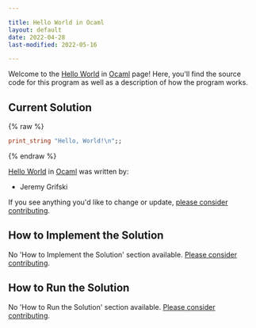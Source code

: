 ```yaml
---

title: Hello World in Ocaml
layout: default
date: 2022-04-28
last-modified: 2022-05-16

---
```


Welcome to the [Hello World](https://sampleprograms.io/projects/hello-world) in [Ocaml](https://sampleprograms.io/languages/ocaml) page! Here, you'll find the source code for this program as well as a description of how the program works.

## Current Solution

{% raw %}

```ocaml
print_string "Hello, World!\n";;
```

{% endraw %}

[Hello World](https://sampleprograms.io/projects/hello-world) in [Ocaml](https://sampleprograms.io/languages/ocaml) was written by:

- Jeremy Grifski

If you see anything you'd like to change or update, [please consider contributing](https://github.com/TheRenegadeCoder/sample-programs).

## How to Implement the Solution

No 'How to Implement the Solution' section available. [Please consider contributing](https://github.com/TheRenegadeCoder/sample-programs-website).

## How to Run the Solution

No 'How to Run the Solution' section available. [Please consider contributing](https://github.com/TheRenegadeCoder/sample-programs-website).